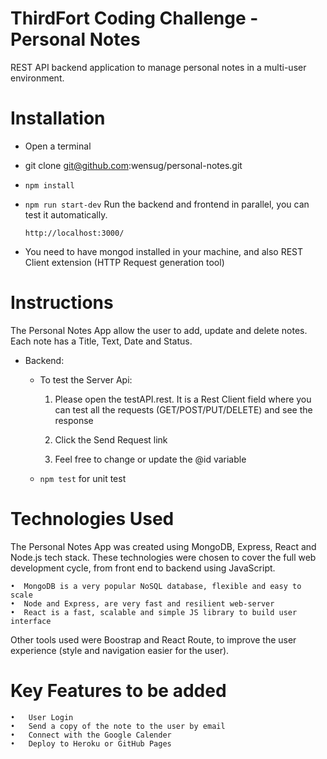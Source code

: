 # ThirdFort Coding Challenge - Personal Notes

REST API backend application to manage personal notes in a multi-user environment.

# Installation

  - Open a terminal

  - git clone git@github.com:wensug/personal-notes.git

  - `npm install`

  - `npm run start-dev`  Run the backend and frontend in parallel, you can test it automatically.

        http://localhost:3000/

  - You need to have mongod installed in your machine, and also REST Client extension (HTTP Request generation tool)


# Instructions

The Personal Notes App allow the user to add, update and delete notes. Each note has a Title, Text, Date and Status.

- Backend:
    - To test the Server Api:

        1.  Please open the testAPI.rest. It is a Rest Client field where you can test all the requests (GET/POST/PUT/DELETE) and see the response

        2.  Click the Send Request link

        3.  Feel free to change or update the @id variable

    - `npm test` for unit test


# Technologies Used

The Personal Notes App was created using MongoDB, Express, React and Node.js tech stack. These technologies were chosen to cover the full web development cycle, from front end to backend using JavaScript.

    •  MongoDB is a very popular NoSQL database, flexible and easy to scale
    •  Node and Express, are very fast and resilient web-server
    •  React is a fast, scalable and simple JS library to build user interface

Other tools used were Boostrap and React Route, to improve the user experience (style and navigation easier for the user).

# Key Features to be added 
    •	User Login
    •	Send a copy of the note to the user by email
    •	Connect with the Google Calender
    •	Deploy to Heroku or GitHub Pages
